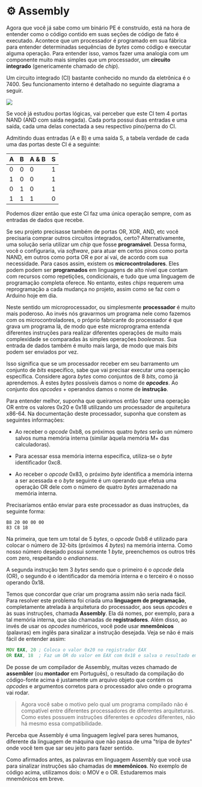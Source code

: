 # ⚙️ Assembly

Agora que você já sabe como um binário PE é construído, está na hora de entender como o código contido em suas seções de código de fato é executado. Acontece que um processador é programado em sua fábrica para entender determinadas sequências de _bytes_ como código e executar alguma operação. Para entender isso, vamos fazer uma analogia com um componente muito mais simples que um processador, um **circuito integrado** (genericamente chamado de _chip_).

Um circuito integrado (CI) bastante conhecido no mundo da eletrônica é o 7400. Seu funcionamento interno é detalhado no seguinte diagrama a seguir.

![][image-1]

Se você já estudou portas lógicas, vai perceber que este CI tem 4 portas NAND (AND com saída negada). Cada porta possui duas entradas e uma saída, cada uma delas conectada a seu respectivo pino/perna do CI.

Admitindo duas entradas (A e B) e uma saída S, a tabela verdade de cada uma das portas deste CI é a seguinte:

| A   | B   | A & B | S   |
| --- | --- | ----- | --- |
| 0   | 0   | 0     | 1   |
| 1   | 0   | 0     | 1   |
| 0   | 1   | 0     | 1   |
| 1   | 1   | 1     | 0   |

Podemos dizer então que este CI faz uma única operação sempre, com as entradas de dados que recebe.

Se seu projeto precisasse também de portas OR, XOR, AND, etc você precisaria comprar outros circuitos integrados, certo? Alternativamente, uma solução seria utilizar um _chip_ que fosse **programável**. Dessa forma, você o configuraria, via _software_, para atuar em certos pinos como porta NAND, em outros como porta OR e por aí vai, de acordo com sua necessidade. Para casos assim, existem os **microcontroladores**. Eles podem podem ser **programados** em linguagens de alto nível que contam com recursos como repetições, condicionais, e tudo que uma linguagem de programação completa oferece. No entanto, estes _chips_ requerem uma reprogramação a cada mudança no projeto, assim como se faz com o Arduino hoje em dia.

Neste sentido um microprocessador, ou simplesmente **processador** é muito mais poderoso. Ao invés nós gravarmos um programa nele como fazemos com os microcontroladores, o próprio fabricante do processador é que grava um programa lá, de modo que este microprograma entenda diferentes instruções para realizar diferentes operações de muito mais complexidade se comparadas às simples operações _booleanas_. Sua entrada de dados também é muito mais larga, de modo que mais _bits_ podem ser enviados por vez.

Isso significa que se um processador receber em seu barramento um conjunto de _bits_ específico, sabe que vai precisar executar uma operação específica. Considere agora _bytes_ como conjuntos de 8 _bits_, como já aprendemos. À estes _bytes_ possíveis damos o nome de _**opcodes**_. Ao conjunto dos _opcodes_ + operandos damos o nome de **instrução**.

Para entender melhor, suponha que queiramos então fazer uma operação OR entre os valores 0x20 e 0x18 utilizando um processador de arquitetura x86-64. Na documentação deste processador, suponha que constem as seguintes informações:

* Ao receber o _opcode_ 0xb8, os próximos quatro _bytes_ serão um número salvos numa memória interna (similar àquela memória M+ das calculadoras).

* Para acessar essa memória interna específica, utiliza-se o _byte_ identificador 0xc8.

* Ao receber o _opcode_ 0x83, o próximo _byte_ identifica a memória interna a ser acessada e o _byte_ seguinte é um operando que efetua uma operação OR dele com o número de quatro _bytes_ armazenado na memória interna.

Precisaríamos então enviar para este processador as duas instruções, da seguinte forma:

```
B8 20 00 00 00
83 C8 18
```

Na primeira, que tem um total de 5 _bytes_, o _opcode_ 0xb8 é utilizado para colocar o número de 32-bits (próximos 4 _bytes_) na memória interna. Como nosso número desejado possui somente 1 _byte_, preenchemos os outros três com zero, respeitando o _endianness_.

A segunda instrução tem 3 _bytes_ sendo que o primeiro é o _opcode_ dela (OR), o segundo é o identificador da memória interna e o terceiro é o nosso operando 0x18.

Temos que concordar que criar um programa assim não seria nada fácil. Para resolver este problema foi criada uma **linguagem de programação**, completamente atrelada à arquitetura do processador, aos seus _opcodes_ e às suas instruções, chamada **Assembly**. Ela dá nomes, por exemplo, para a tal memória interna, que são chamadas de **registradores**. Além disso, ao invés de usar os _opcodes_ numéricos, você pode usar **mnemônicos** (palavras) em inglês para sinalizar a instrução desejada. Veja se não é mais fácil de entender assim:

```asm
MOV EAX, 20 ; Coloca o valor 0x20 no registrador EAX
OR EAX, 18  ; Faz um OR do valor em EAX com 0x18 e salva o resultado em EAX
```

De posse de um compilador de Assembly, muitas vezes chamado de  **assembler** (ou **montador** em Português), o resultado da compilação do código-fonte acima é justamente um arquivo objeto que contém os _opcodes_ e argumentos corretos para o processador alvo onde o programa vai rodar.

> Agora você sabe o motivo pelo qual um programa compilado não é compatível entre diferentes processadores de diferentes arquiteturas. Como estes possuem instruções diferentes e _opcodes_ diferentes, não há mesmo essa compatibilidade.

Perceba que Assembly é uma linguagem legível para seres humanos, diferente da linguagem de máquina que não passa de uma "tripa de _bytes_" onde você tem que sar seu jeito para fazer sentido.

Como afirmados antes, as palavras em linguagem Assembly que você usa para sinalizar instruções são chamadas de **mnemônicos**. No exemplo de código acima, utilizamos dois: o MOV e o OR. Estudaremos mais mnemônicos em breve.

[image-1]:	../.gitbook/assets/7400.png
